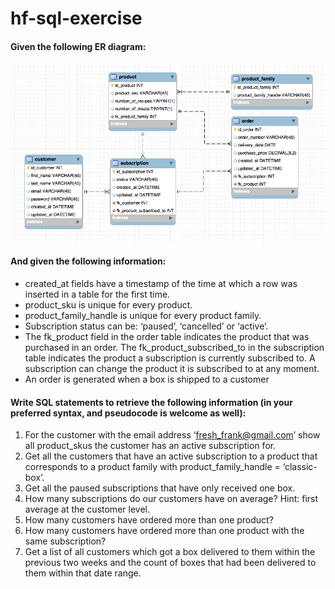 # hf-sql-exercise
#### Given the following ER diagram:

![alt text](https://github.com/atekee/hf-sql-exercise/blob/main/Picture1.png)
#### And given the following information:
- created_at fields have a timestamp of the time at which a row was inserted in a table for the first time. 
- product_sku is unique for every product. 
- product_family_handle is unique for every product family. 
- Subscription status can be: ‘paused’, ‘cancelled’ or ‘active’. 
- The fk_product field in the order table indicates the product that was purchased in an order. The fk_product_subscribed_to in the subscription table indicates the product a subscription is currently subscribed to. A subscription can change the product it is subscribed to at any moment. 
- An order is generated when a box is shipped to a customer

#### Write SQL statements to retrieve the following information (in your preferred syntax, and pseudocode is welcome as well):
1.	For the customer with the email address ‘fresh_frank@gmail.com’ show all product_skus the customer has an active subscription for.
2.	Get all the customers that have an active subscription to a product that corresponds to a product family with product_family_handle = ‘classic-box’.
3.	Get all the paused subscriptions that have only received one box.
4.	How many subscriptions do our customers have on average? Hint: first average at the customer level.
5.	How many customers have ordered more than one product?
6.	How many customers have ordered more than one product with the same subscription?
7.	Get a list of all customers which got a box delivered to them within the previous two weeks and the count of boxes that had been delivered to them within that date range.
